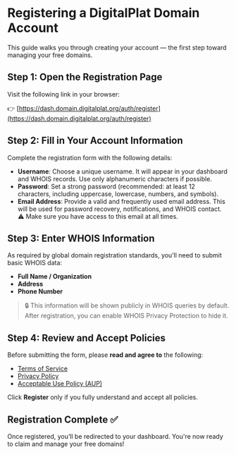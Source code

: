 # Registering a DigitalPlat Domain Account

This guide walks you through creating your account — the first step toward managing your free domains.

## Step 1: Open the Registration Page

Visit the following link in your browser:

👉 [https://dash.domain.digitalplat.org/auth/register](https://dash.domain.digitalplat.org/auth/register)

## Step 2: Fill in Your Account Information

Complete the registration form with the following details:

- **Username**: Choose a unique username. It will appear in your dashboard and WHOIS records. Use only alphanumeric characters if possible.
- **Password**: Set a strong password (recommended: at least 12 characters, including uppercase, lowercase, numbers, and symbols).
- **Email Address**: Provide a valid and frequently used email address. This will be used for password recovery, notifications, and WHOIS contact.  
  ⚠️ Make sure you have access to this email at all times.

## Step 3: Enter WHOIS Information

As required by global domain registration standards, you’ll need to submit basic WHOIS data:

- **Full Name / Organization**
- **Address**
- **Phone Number**

> 🔒 This information will be shown publicly in WHOIS queries by default. After registration, you can enable WHOIS Privacy Protection to hide it.

## Step 4: Review and Accept Policies

Before submitting the form, please **read and agree to** the following:

- [Terms of Service](https://domain.digitalplat.org/terms-of-service/)
- [Privacy Policy](https://domain.digitalplat.org/privacy-policy)
- [Acceptable Use Policy (AUP)](https://domain.digitalplat.org/acceptable-use-policy/)

Click **Register** only if you fully understand and accept all policies.

## Registration Complete ✅

Once registered, you’ll be redirected to your dashboard. You're now ready to claim and manage your free domains!
